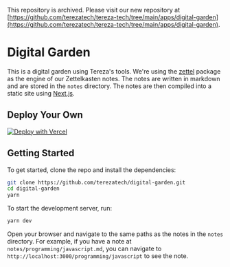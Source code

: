 This repository is archived. Please visit our new repository at [https://github.com/terezatech/tereza-tech/tree/main/apps/digital-garden](https://github.com/terezatech/tereza-tech/tree/main/apps/digital-garden).

# Digital Garden

This is a digital garden using Tereza's tools. We're using the [zettel](https://github.com/terezatech/tereza-tech/tree/main/packages/zettel) package as the engine of our Zettelkasten notes. The notes are written in markdown and are stored in the `notes` directory. The notes are then compiled into a static site using [Next.js](https://nextjs.org/).

## Deploy Your Own

[![Deploy with Vercel](https://vercel.com/button)](https://vercel.com/new/clone?repository-url=https%3A%2F%2Fgithub.com%2Fterezatech%2Fdigital-garden)

## Getting Started

To get started, clone the repo and install the dependencies:

```bash
git clone https://github.com/terezatech/digital-garden.git
cd digital-garden
yarn
```

To start the development server, run:

```bash
yarn dev
```

Open your browser and navigate to the same paths as the notes in the `notes` directory. For example, if you have a note at `notes/programming/javascript.md`, you can navigate to `http://localhost:3000/programming/javascript` to see the note.
